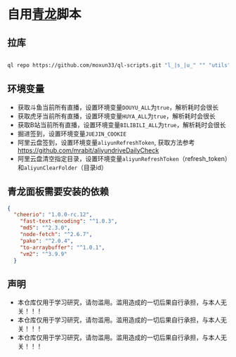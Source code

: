 # 自用[青龙](https://github.com/whyour/qinglong)脚本 

## 拉库

```bash

ql repo https://github.com/moxun33/ql-scripts.git "l_|s_|u_" "" "utils" "main"

```
## 环境变量

- 获取斗鱼当前所有直播，设置环境变量``DOUYU_ALL``为``true``，解析耗时会很长
- 获取虎牙当前所有直播，设置环境变量``HUYA_ALL``为``true``，解析耗时会很长
- 获取B站当前所有直播，设置环境变量``BILIBILI_ALL``为``true``，解析耗时会很长
- 掘进签到，设置环境变量``JUEJIN_COOKIE``
- 阿里云盘签到，设置环境变量``aliyunRefreshToken``, 获取方法参考 https://github.com/mrabit/aliyundriveDailyCheck
- 阿里云盘清空指定目录，设置环境变量``aliyunRefreshToken``（refresh_token）和``aliyunClearFolder``（目录id）

## 青龙面板需要安装的依赖
```json
{
  "cheerio": "1.0.0-rc.12",
    "fast-text-encoding": "^1.0.3",
    "md5": "^2.3.0",
    "node-fetch": "^2.6.7",
    "pako": "^2.0.4",
    "to-arraybuffer": "^1.0.1",
    "vm2": "^3.9.9"
  }
```

## 声明
- 本仓库仅用于学习研究，请勿滥用。滥用造成的一切后果自行承担，与本人无关！！！
- 本仓库仅用于学习研究，请勿滥用。滥用造成的一切后果自行承担，与本人无关！！！
- 本仓库仅用于学习研究，请勿滥用。滥用造成的一切后果自行承担，与本人无关！！！
